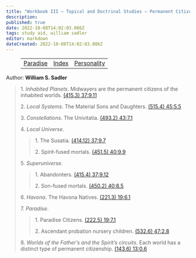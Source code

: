 ```yaml
---
title: "Workbook III — Topical and Doctrinal Studies — Permanent Citizens"
description: 
published: true
date: 2022-10-08T14:02:03.086Z
tags: study aid, william sadler
editor: markdown
dateCreated: 2022-10-08T14:02:03.086Z
---
```


<figure class="table chapter-navigator">
	<table>
		<tbody>
		<tr>
			<td><a href="/en/William_S_Sadler/Workbook_3_Topical_and_Doctrinal_Studies/Paradise">Paradise</a></td>
			<td><a href="/en/William_S_Sadler/Workbook_3_Topical_and_Doctrinal_Studies/Index">Index</a></td>
			<td><a href="/en/William_S_Sadler/Workbook_3_Topical_and_Doctrinal_Studies/Personality">Personality</a></td>
		</tr>
		</tbody>
	</table>
</figure>

Author: **William S. Sadler**

> 1\. _Inhabited Planets_. Midwayers are the permanent citizens of the inhabited worlds. [(415.3) 37:9.11](https://www.urantia.org/urantia-book-standardized/paper-37-personalities-local-universe#U37_9_11)
> 
> 2\. _Local Systems_. The Material Sons and Daughters. [(515.4) 45:5.5](https://www.urantia.org/urantia-book-standardized/paper-45-local-system-administration#U45_5_5)
> 
> 3\. _Constellations_. The Univitatia. [(493.2) 43:7.1](https://www.urantia.org/urantia-book-standardized/paper-43-constellations#U43_7_1)
> 
> 4\. _Local Universe_.
> 
> > 1\. The Susatia. [(414.12) 37:9.7](https://www.urantia.org/urantia-book-standardized/paper-37-personalities-local-universe#U37_9_7)
> > 
> > 2\. Spirit-fused mortals. [(451.5) 40:9.9](https://www.urantia.org/urantia-book-standardized/paper-40-ascending-sons-god#U40_9_9)
> 
> 5\. _Superuniverse_.
> 
> > 1\. Abandonters. [(415.4) 37:9.12](https://www.urantia.org/urantia-book-standardized/paper-37-personalities-local-universe#U37_9_12)
> > 
> > 2\. Son-fused mortals. [(450.2) 40:8.5](https://www.urantia.org/urantia-book-standardized/paper-40-ascending-sons-god#U40_8_5)
> 
> 6\. _Havona_. The Havona Natives. [(221.3) 19:6.1](https://www.urantia.org/urantia-book-standardized/paper-19-co-ordinate-trinity-origin-beings#U19_6_1)
> 
> 7\. _Paradise_.
> 
> > 1\. Paradise Citizens. [(222.5) 19:7.1](https://www.urantia.org/urantia-book-standardized/paper-19-co-ordinate-trinity-origin-beings#U19_7_1)
> > 
> > 2\. Ascendant probation nursery children. [(532.6) 47:2.8](https://www.urantia.org/urantia-book-standardized/paper-47-seven-mansion-worlds#U47_2_8)
> 
> 8\. _Worlds of the Father’s and the Spirit’s circuits_. Each world has a distinct type of permanent citizenship. [(143.6) 13:0.6](https://www.urantia.org/urantia-book-standardized/paper-13-sacred-spheres-paradise#U13_0_6)
